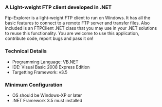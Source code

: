 ### A Light-weight FTP client developed in .NET ###
Ftp-Explorer is a light-weight FTP client to run on Windows. It has all the basic features to connect to a remote FTP server and transfer files. Also included is an FTPClient .NET class that you may use in your .NET solutions to reuse this functionality. You are welcome to use this application, contribute code, report bugs and pass it on!

### Technical Details ###
  * Programming Language: VB.NET
  * IDE: Visual Basic 2008 Express Edition
  * Targetting Framework: v3.5

### Minimum Configuration ###
  * OS should be Windows-XP or later
  * .NET Framework 3.5 must installed
